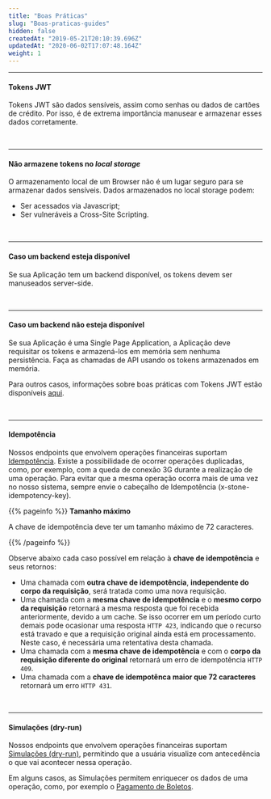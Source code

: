 ```yaml
---
title: "Boas Práticas"
slug: "Boas-praticas-guides"
hidden: false
createdAt: "2019-05-21T20:10:39.696Z"
updatedAt: "2020-06-02T17:07:48.164Z"
weight: 1
---
```


---


#### **Tokens JWT**

Tokens JWT são dados sensíveis, assim como senhas ou dados de cartões de crédito. Por isso, é de extrema importância manusear e armazenar esses dados corretamente.

<br>

---

#### **Não armazene tokens no *local storage***

O armazenamento local de um Browser não é um lugar seguro para se armazenar dados sensíveis. Dados armazenados no local storage podem:

* Ser acessados via Javascript;
* Ser vulneráveis a Cross-Site Scripting.

<br>

---

#### **Caso um backend esteja disponível**

Se sua Aplicação tem um backend disponível, os tokens devem ser manuseados server-side.

<br>

---

#### **Caso um backend não esteja disponível**

Se sua Aplicação é uma Single Page Application, a Aplicação deve requisitar os tokens e armazená-los em memória sem nenhuma persistência. Faça as chamadas de API usando os tokens armazenados em memória.

Para outros casos, informações sobre boas práticas com Tokens JWT estão disponíveis [aqui](https://auth0.com/docs/security/store-tokens).

<br>

---

#### **Idempotência**

Nossos endpoints que envolvem operações financeiras suportam [Idempotência](https://pt.wikipedia.org/wiki/Idempot%C3%AAncia). Existe a possibilidade de ocorrer operações duplicadas, como, por exemplo, com a queda de conexão 3G durante a realização de uma operação. Para evitar que a mesma operação ocorra mais de uma vez no nosso sistema, sempre envie o cabeçalho de Idempotência (x-stone-idempotency-key).


{{% pageinfo %}}
**Tamanho máximo**

A chave de idempotência deve ter um tamanho máximo de 72 caracteres.

{{% /pageinfo %}}


Observe abaixo cada caso possível em relação à **chave de idempotência** e seus retornos:

* Uma chamada com **outra chave de idempotência**, **independente do corpo da requisição**, será tratada como uma nova requisição.
* Uma chamada com a **mesma chave de idempotência** e o **mesmo corpo da requisição** retornará a mesma resposta que foi recebida anteriormente, devido a um cache.
Se isso ocorrer em um período curto demais pode ocasionar uma resposta `HTTP 423`, indicando que o recurso está travado e que a requisição original ainda está em processamento. Neste caso, é necessária uma retentativa desta chamada.
* Uma chamada com a **mesma chave de idempotência** e com o **corpo da requisição diferente do original** retornará um erro de idempotência `HTTP 409`.
* Uma chamada com a **chave de idempotênca maior que 72 caracteres** retornará um erro `HTTP 431`.

<br>

---

#### **Simulações (dry-run)**

Nossos endpoints que envolvem operações financeiras suportam [Simulações (dry-run)](https://docs.openbank.stone.com.br/reference#simular-uma-transfer%C3%AAncia-interna), permitindo que a usuária visualize com antecedência o que vai acontecer nessa operação.

Em alguns casos, as Simulações permitem enriquecer os dados de uma operação, como, por exemplo o [Pagamento de Boletos](https://docs.openbank.stone.com.br/reference#simular-o-pagamento-de-um-documento).